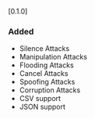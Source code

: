 [0.1.0]

### Added
- Silence Attacks
- Manipulation Attacks
- Flooding Attacks
- Cancel Attacks
- Spoofing Attacks
- Corruption Attacks
- CSV support
- JSON support

